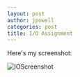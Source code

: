 ```yaml
---
layout: post
author: jpowell
categories: post
title: I/O Assignment
---
```


Here's my screenshot:

![IOScreenshot]('http://i947.photobucket.com/albums/ad316/dieschwarzeskobra/Screenshotfrom2013-09-30190559_zps1ee3c498.png')
